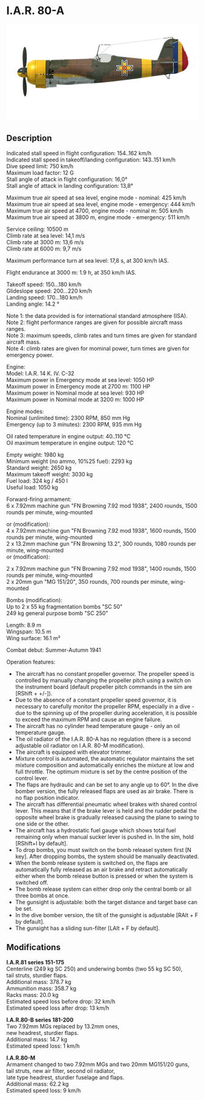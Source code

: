 # I.A.R. 80-A

![iar80a](../images/planes/iar80a.png)

## Description

Indicated stall speed in flight configuration: 154..162 km/h  
Indicated stall speed in takeoff/landing configuration: 143..151 km/h  
Dive speed limit: 750 km/h  
Maximum load factor: 12 G  
Stall angle of attack in flight configuration: 16,0°  
Stall angle of attack in landing configuration: 13,8°  
  
Maximum true air speed at sea level, engine mode - nominal: 425 km/h  
Maximum true air speed at sea level, engine mode - emergency: 444 km/h  
Maximum true air speed at 4700, engine mode - nominal m: 505 km/h  
Maximum true air speed at 3800 m, engine mode - emergency: 511 km/h  
  
Service ceiling: 10500 m  
Climb rate at sea level: 14,1 m/s  
Climb rate at 3000 m: 13,6 m/s  
Climb rate at 6000 m: 9,7 m/s  
  
Maximum performance turn at sea level: 17,8 s, at 300 km/h IAS.  
  
Flight endurance at 3000 m: 1.9 h, at 350 km/h IAS.  
  
Takeoff speed: 150...180 km/h  
Glideslope speed: 200...220 km/h  
Landing speed: 170...180 km/h  
Landing angle: 14.2 °  
  
Note 1: the data provided is for international standard atmosphere (ISA).  
Note 2: flight performance ranges are given for possible aircraft mass ranges.  
Note 3: maximum speeds, climb rates and turn times are given for standard aircraft mass.  
Note 4: climb rates are given for mominal power, turn times are given for emergency power.  
	  
Engine:  
Model: I.A.R. 14 K. IV. C-32  
Maximum power in Emergency mode at sea level: 1050 HP  
Maximum power in Emergency mode at 2700 m: 1100 HP  
Maximum power in Nominal mode at sea level: 930 HP  
Maximum power in Nominal mode at 3200 m: 1000 HP  
	  
Engine modes:  
Nominal (unlimited time): 2300 RPM, 850 mm Hg  
Emergency (up to 3 minutes): 2300 RPM, 935 mm Hg  
	  
Oil rated temperature in engine output: 40..110 °C  
Oil maximum temperature in engine output: 120 °C  
	  
Empty weight: 1980 kg  
Minimum weight (no ammo, 10%25 fuel): 2293 kg  
Standard weight: 2650 kg  
Maximum takeoff weight: 3030 kg  
Fuel load: 324 kg / 450 l  
Useful load: 1050 kg  
	  
Forward-firing armament:  
6 x 7.92mm machine gun "FN Browning 7.92 mod 1938", 2400 rounds, 1500 rounds per minute, wing-mounted  
  
or (modification):	  
4 x 7.92mm machine gun "FN Browning 7.92 mod 1938", 1600 rounds, 1500 rounds per minute, wing-mounted  
2 x 13.2mm machine gun "FN Browning 13.2", 300 rounds, 1080 rounds per minute, wing-mounted	  
or (modification):	  
  
2 x 7.92mm machine gun "FN Browning 7.92 mod 1938", 1400 rounds, 1500 rounds per minute, wing-mounted  
2 x 20mm gun "MG 151/20", 350 rounds, 700 rounds per minute, wing-mounted  
	  
Bombs (modification):  
Up to 2 x 55 kg fragmentation bombs "SC 50"  
249 kg general purpose bomb "SC 250"  
	  
Length: 8.9 m  
Wingspan: 10.5 m  
Wing surface: 16.1 m²  
	  
Combat debut: Summer-Autumn 1941  
	  
Operation features:  
- The aircraft has no constant propeller governor. The propeller speed is controlled by manually changing the propeller pitch using a switch on the instrument board (default propeller pitch commands in the sim are [RShift + +/-]).  
- Due to the absence of a constant propeller speed governor, it is necessary to carefully monitor the propeller RPM, especially in a dive - due to the spinning up of the propeller during acceleration, it is possible to exceed the maximum RPM and cause an engine failure.	  
- The aircraft has no cylinder head temperature gauge - only an oil temperature gauge.  
- The oil radiator of the I.A.R. 80-A has no regulation (there is a second adjustable oil radiator on I.A.R. 80-M modification).  
- The aircraft is equipped with elevator trimmer.  
- Mixture control is automated, the automatic regulator maintains the set mixture composition and automatically enriches the mixture at low and full throttle. The optimum mixture is set by the centre position of the control lever.  
- The flaps are hydraulic and can be set to any angle up to 60°. In the dive bomber version, the fully released flaps are used as air brake. There is no flap position indicator.  
- The aircraft has differential pneumatic wheel brakes with shared control lever. This means that if the brake lever is held and the rudder pedal the opposite wheel brake is gradually released causing the plane to swing to one side or the other.  
- The aircraft has a hydrostatic fuel gauge which shows total fuel remaining only when manual sucker lever is pushed in. In the sim, hold [RShift+I by default].  
- To drop bombs, you must switch on the bomb releasel system first [N key]. After dropping bombs, the system should be manually deactivated.  
- When the bomb release system is switched on, the flaps are automatically fully released as an air brake and retract automatically either when the bomb release button is pressed or when the system is switched off.  
- The bomb release system can either drop only the central bomb or all three bombs at once.  
- The gunsight is adjustable: both the target distance and target base can be set.  
- In the dive bomber version, the tilt of the gunsight is adjustable [RAlt + F by default].  
- The gunsight has a sliding sun-filter [LAlt + F by default].

## Modifications

**I.A.R.81 series 151-175**  
Centerline (249 kg SC 250) and underwing bombs (two 55 kg SC 50),  
tail struts, sturdier flaps.  
Additional mass: 378.7 kg  
Ammunition mass: 358.7 kg  
Racks mass: 20.0 kg  
Estimated speed loss before drop: 32 km/h  
Estimated speed loss after drop: 13 km/h

**I.A.R.80-B series 181-200**  
 Two 7.92mm MGs replaced by 13.2mm ones,  
new headrest, sturdier flaps.  
Additional mass: 14.7 kg  
Estimated speed loss: 1 km/h

**I.A.R.80-M**  
Armament changed to two 7.92mm MGs and two 20mm MG151/20 guns,  
tail struts, new air filter, second oil radiator,  
late type headrest, sturdier fuselage and flaps.  
Additional mass: 62.2 kg  
Estimated speed loss: 9 km/h
